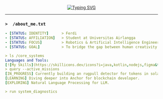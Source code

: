 <p align="center">
  <a href="https://github.com/ferdi-dev">
    <img src="https://readme-typing-svg.herokuapp.com?font=Fira+Code&size=22&pause=1000&color=00FF00&center=true&width=500&lines=%3E+Booting+Ferdi's+Profile...;%3E+Executing+command%3A+whoami;%3E+Welcome!+I'm+Ferdi%2C+the+human+behind+this+terminal." alt="Typing SVG" />
  </a>
</p>

---

### `>  /about_me.txt`
```yaml
- [STATUS: IDENTITY]      > Ferdi
- [STATUS: AFFILIATION]   > Student at Universitas Airlangga
- [STATUS: FOCUS]         > Robotics & Artificial Intelligence Engineering
- [STATUS: GOAL]          > To bridge the gap between human creativity and machine intelligence.

> ls /core_systems
Languages and Tools:
[![My Skills](https://skillicons.dev/icons?i=java,kotlin,nodejs,figma&theme=light)](https://skillicons.dev)
> query --active_missions
[IN_PROGRESS] Currently building an rugpull detector for tokens in solana ecosystem.
[LEARNING] Diving deeper into Anchor for blockchain developer.
[EXPLORING] Natural Language Processing for LLM.

> run system_diagnostics
